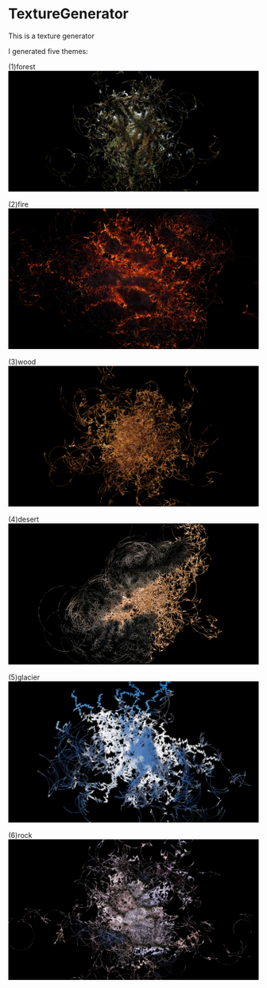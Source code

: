 # TextureGenerator
This is a texture generator

I generated five themes: 

(1)forest
![image](https://github.com/Tsailgan/TextureGenerator/blob/main/NatureTexture-1/img/z-1.png)

(2)fire
![image](https://github.com/Tsailgan/TextureGenerator/blob/main/NatureTexture-1/img/z-2.png)

(3)wood
![image](https://github.com/Tsailgan/TextureGenerator/blob/main/NatureTexture-1/img/z-3.png)

(4)desert
![image](https://github.com/Tsailgan/TextureGenerator/blob/main/NatureTexture-1/img/z-5.png)

(5)glacier
![image](https://github.com/Tsailgan/TextureGenerator/blob/main/NatureTexture-1/img/z-6.png)

(6)rock
![image](https://github.com/Tsailgan/TextureGenerator/blob/main/NatureTexture-1/img/z-4.png)
